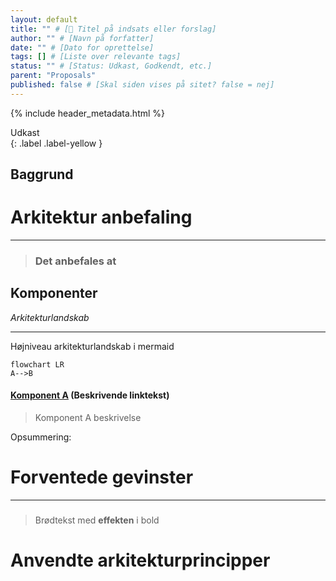 ```yaml
---
layout: default
title: "" # [🔖 Titel på indsats eller forslag]
author: "" # [Navn på forfatter]
date: "" # [Dato for oprettelse]
tags: [] # [Liste over relevante tags]
status: "" # [Status: Udkast, Godkendt, etc.]
parent: "Proposals"
published: false # [Skal siden vises på sitet? false = nej]
---
```


{% include header_metadata.html %}

Udkast  
{: .label .label-yellow }

## Baggrund

<!-- [Beskriv den kontekst eller problemstilling, som dokumentet adresserer.] -->
<!-- [Hvad er de nuværende udfordringer, og hvorfor er der behov for denne indsats?] -->

# Arkitektur anbefaling

---

> ### Det anbefales at <!-- Anbefalinger...-->

## Komponenter
_Arkitekturlandskab_

---

Højniveau arkitekturlandskab i mermaid
```mermaid
flowchart LR
A-->B
```


#### **[Komponent A](https://link/) (Beskrivende linktekst)**

> Komponent A beskrivelse

Opsummering: <!-- komponent opsummering med links -->

# Forventede gevinster
---


### <!-- f.eks 💰 Reduktion af driftsbyrden -->
> Brødtekst med **effekten** i bold


# Anvendte arkitekturprincipper
